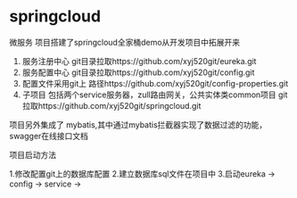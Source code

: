 # springcloud
微服务
   项目搭建了springcloud全家桶demo从开发项目中拓展开来
   1. 服务注册中心 git目录拉取https://github.com/xyj520git/eureka.git
   2. 服务配置中心 git目录拉取https://github.com/xyj520git/config.git
   3. 配置文件采用git上   路径https://github.com/xyj520git/config-properties.git
   4. 子项目 包括两个service服务器，zull路由网关，公共实体类common项目 git拉取https://github.com/xyj520git/springcloud.git
   
 项目另外集成了 mybatis,其中通过mybatis拦截器实现了数据过滤的功能，swagger在线接口文档
 
 
 
 项目启动方法
 
 1.修改配置git上的数据库配置
 2.建立数据库sql文件在项目中
 3.启动eureka  -> config -> service -> 
 

